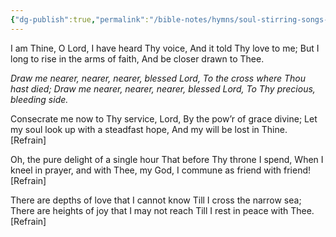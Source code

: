 ```yaml
---
{"dg-publish":true,"permalink":"/bible-notes/hymns/soul-stirring-songs-and-hymns/draw-me-nearer/","title":"Draw Me Nearer","created":"","updated":""}
---
```



I am Thine, O Lord, I have heard Thy voice,
And it told Thy love to me;
But I long to rise in the arms of faith,
And be closer drawn to Thee.

*Draw me nearer, nearer, nearer, blessed Lord,
To the cross where Thou hast died;
Draw me nearer, nearer, nearer, blessed Lord,
To Thy precious, bleeding side.*

Consecrate me now to Thy service, Lord,
By the pow’r of grace divine;
Let my soul look up with a steadfast hope,
And my will be lost in Thine. [Refrain]

Oh, the pure delight of a single hour
That before Thy throne I spend,
When I kneel in prayer, and with Thee, my God,
I commune as friend with friend! [Refrain]

There are depths of love that I cannot know
Till I cross the narrow sea;
There are heights of joy that I may not reach
Till I rest in peace with Thee. [Refrain]